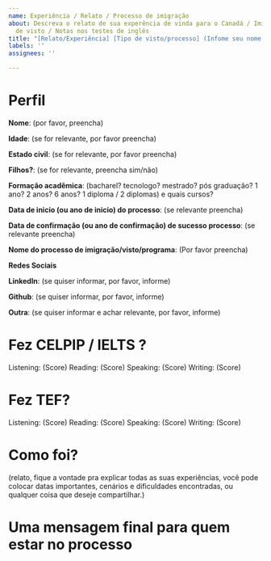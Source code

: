 ```yaml
---
name: Experiência / Relato / Processo de imigração
about: Descreva o relato de sua experência de vinda para o Canadá / Imigração / Processo
  de visto / Notas nos testes de inglês
title: "[Relato/Experiência] [Tipo de visto/processo] (Infome seu nome aqui)"
labels: ''
assignees: ''

---
```


# Perfil 

**Nome**: (por favor, preencha)

**Idade**: (se for relevante, por favor preencha)

**Estado civil**: (se for relevante, por favor preencha)

**Filhos?**: (se for relevante, preencha sim/não)

**Formação acadêmica**: (bacharel? tecnologo? mestrado? pós graduação? 1 ano? 2 anos? 6 anos? 1 diploma / 2 diplomas) e quais cursos?

**Data de inicio (ou ano de inicio) do processo**:  (se relevante preencha)

**Data de confirmação (ou ano de confirmação) de sucesso processo**:  (se relevante preencha)

**Nome do processo de imigração/visto/programa**: (Por favor preencha)


**Redes Sociais**

**LinkedIn**: (se quiser informar, por favor, informe)

**Github**: (se quiser informar, por favor, informe)

**Outra**:  (se quiser informar e achar relevante, por favor, informe)



# Fez CELPIP / IELTS ?

Listening: (Score)
Reading: (Score)
Speaking: (Score)
Writing: (Score)

# Fez TEF?

Listening: (Score)
Reading: (Score)
Speaking: (Score)
Writing: (Score)

# Como foi?

(relato, fique a vontade pra explicar todas as suas experiências, você pode colocar datas importantes, cenários e dificuldades encontradas, ou qualquer coisa que deseje compartilhar.)


# Uma mensagem final para quem estar no processo
